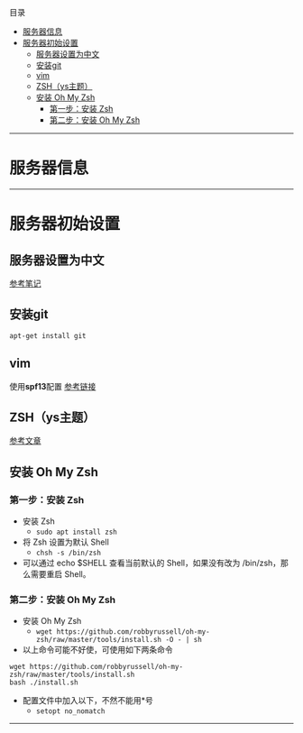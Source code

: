 目录
<!-- TOC -->

- [服务器信息](#服务器信息)
- [服务器初始设置](#服务器初始设置)
    - [服务器设置为中文](#服务器设置为中文)
    - [安装git](#安装git)
    - [vim](#vim)
    - [ZSH（ys主题）](#zshys主题)
    - [安装 Oh My Zsh](#安装-oh-my-zsh)
        - [第一步：安装 Zsh](#第一步安装-zsh)
        - [第二步：安装 Oh My Zsh](#第二步安装-oh-my-zsh)

<!-- /TOC -->

---

#  服务器信息

---
# 服务器初始设置
## 服务器设置为中文
[参考笔记](https://app.yinxiang.com/shard/s46/nl/13150299/32ae7334-a6b1-411c-ad6d-29ab06720f96/)
## 安装git
`apt-get install git`
## vim
使用**spf13**配置 [参考链接](https://www.jianshu.com/p/c512886c7232)
## ZSH（ys主题）
[参考文章](https://blog.csdn.net/llmmll08/article/details/80687274)
## 安装 Oh My Zsh
### 第一步：安装 Zsh
- 安装 Zsh
    - `sudo apt install zsh`
- 将 Zsh 设置为默认 Shell
    - `chsh -s /bin/zsh`
- 可以通过 echo $SHELL 查看当前默认的 Shell，如果没有改为 /bin/zsh，那么需要重启 Shell。
### 第二步：安装 Oh My Zsh

- 安装 Oh My Zsh
    - `wget https://github.com/robbyrussell/oh-my-zsh/raw/master/tools/install.sh -O - | sh`
- 以上命令可能不好使，可使用如下两条命令
```
wget https://github.com/robbyrussell/oh-my-zsh/raw/master/tools/install.sh
bash ./install.sh
```
- 配置文件中加入以下，不然不能用*号
    - `setopt no_nomatch`

* * *
